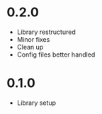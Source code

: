 # 0.2.0

- Library restructured
- Minor fixes
- Clean up
- Config files better handled

# 0.1.0

- Library setup